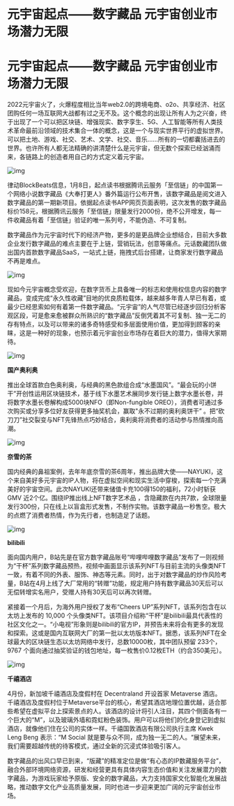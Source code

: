 # 元宇宙起点——数字藏品 元宇宙创业市场潜力无限


# 元宇宙起点——数字藏品 元宇宙创业市场潜力无限

2022元宇宙火了，火爆程度相比当年web2.0的跨境电商、o2o、共享经济、社区团购任何一场互联网大战都有过之无不及。这个概念的出现让所有人为之兴奋，终于出现了一个可以把区块链、增强现实、数字孪生、5G、人工智能等所有人类技术革命最前沿领域的技术集合一体的概念，这是一个与现实世界平行的虚拟世界。可以把土地、游戏、社交、艺术、文学、社交、音乐……所有的一切都囊括进去的世界。也许所有人都无法精确的讲清楚什么是元宇宙，但无数个探索已经汹涌而来，各链路上的创造者用自己的方式定义着元宇宙。

![img](https://p4.itc.cn/q_70/images01/20220706/bae497733df5408d8bd2488f078ba480.png)

律动BlockBeats信息，1月8日，起点读书根据腾讯云服务「至信链」的中国第一个网络小说数字藏品《大奉打更人》番外篇运行公布开售，该数字藏品是阅文进入数字藏品的第一期新项目。依据起点读书APP网页页面表明，这次发售的数字藏品标价158元，根据腾讯云服务「至信链」限量发行2000份，绝不公开增发，每一件收藏品有着「至信链」验证的唯一系列号，不能伪造、不可复制。

数字藏品作为元宇宙时代下的经济产物，更多的是更品牌企业想结合，目前大多数企业发行数字藏品的难点主要在于上链，营销玩法，创意等痛点。元话数藏团队做出国内首款数字藏品SaaS，一站式上链，拖拽式后台搭建，让商家发行数字藏品不再是难点。

![img](https://p5.itc.cn/q_70/images01/20220706/4420c9547b114d5598ab42e0ae451641.png)

现如今元宇宙概念受欢迎，在数字货币上具备唯一的标志和使用权信息内容的数字藏品，变成完成“永久性收藏”目地的优良质粒载体，越来越多年青人早已有着，或最少已经思索如何有着第一件数字藏品。“元宇宙”的人气尽管已经逐步回归分析客观区段，可是愈来愈被群众所熟识的“数字藏品”反倒凭着其不可复制、独一无二的存有特点，以及可以带来的诸多奇特感受和多层面使用价值，更加得到顾客的亲睐，这是一种好的现象，也预示着元宇宙创业市场存在着巨大的潜力，值得大家期待。

![img](https://p2.itc.cn/q_70/images01/20220706/841976cd3f154571a1cf56fa1ede9b0c.png)

**国产奥利奥**

推出全球首款白色奥利奥，与经典的黑色款组合成“水墨国风”。“最会玩的小饼干”开创性运用区块链技术，基于线下水墨艺术展同步发行链上数字水墨长卷，并将数字水墨长卷解构成5000块NFO（即Non-fungible OREO），消费者可通过多次购买或分享多位好友获得更多抽奖机会，赢取"永不过期的奥利奥饼干” 。把“砍刀刀”社交裂变与NFT先锋热点巧妙结合，奥利奥将消费者的活动参与热情推向高潮。

![img](https://p3.itc.cn/q_70/images01/20220706/9c0e4b577bac4075ab6df6cae6537350.png)

**奈雪的茶**

国内经典的鼻祖案例，去年年底奈雪的茶6周年，推出品牌大使——NAYUKI，这个来自美好多元宇宙的IP人物，将在虚拟空间和现实生活中穿梭，探索每一个充满美好的宇宙空间。此次NAYUKI还带来储值卡充100得150的福利，72小时斩获GMV 近2个亿。围绕IP推出线上NFT数字艺术品 ，含隐藏款在内共7款，全球限量发行300份，只在线上以盲盒形式发售，不制作实物。该数字藏品一秒售空。极大的点燃了消费者热情，作为先行者，也制造足了话题。

![img](https://p5.itc.cn/q_70/images01/20220706/4d08435d4bc344ffae8d9f922af493f1.jpeg)

**bilibili**

面向国内用户，B站先是在官方数字藏品账号“哔哩哔哩数字藏品”发布了一则视频为“干杯”系列数字藏品预热，视频中画面显示该系列NFT与目前主流的头像类NFT一致，有着不同的外表、服饰、神态等元素。同时，出于对数字藏品的炒作风险考量，B站在4月上线了大厂常用的“转赠”功能，规定用户持有数字藏品30天后可以无偿转增实名用户，受赠人持有30天后可以再次转赠。

紧接着一个月后，为海外用户授权了发布“Cheers UP”系列NFT，该系列包含在以太坊上发布的 10,000 个头像类NFT。该项目介绍称“干杯”是bilibili最具代表性的社区文化之一。“小电视”形象则是bilibili的官方IP，并预告未来将会有更多的发现和探索。这或是国内互联网大厂的第一批以太坊版本NFT。据悉，该系列NFT在全球最大的区块链生态以太坊网络中发行，总数10000枚，其中团队预留 233个，9767 个面向通过抽奖验证的钱包地址，每一枚售价0.12枚ETH（约合350美元）。

![img](https://p4.itc.cn/q_70/images01/20220706/cc459cf04a4742f380e1850e83172cae.jpeg)

**千禧酒店**

4月份，新加坡千禧酒店及度假村在 Decentraland 开设首家 Metaverse 酒店。千禧酒店及度假村位于Metaverse平台的核心，希望其酒店地理位置优越，适合那些希望在虚拟平台上探索景点的人。该酒店的设计将引人注目，其四个侧面各有一个巨大的“M”，以及玻璃外墙和霓虹粉色装饰。用户可以将他们的化身登记到虚拟酒店，就像他们住在公司的实体一样。千禧国敦酒店有限公司执行主席 Kwek Leng Beng 表示：“M Social 就是要与众不同，成为独一无二的人。“展望未来，我们需要超越传统的待客模式，通过全新的沉浸式体验吸引客人。

数字藏品的出风口早已到来，“版藏”的精准定位是做“有心态的IP数藏服务平台”，融合外部环境网络资源，研发和经营更具有具体内容生态价值和关注发展潜力的数字藏品，为游戏玩家给予原版、安全的数字藏品，大力支持国家文化智能化发展战略，推动数字文化产业高质量发展，同时也进一步迎来更加广阔的元宇宙创业市场。
